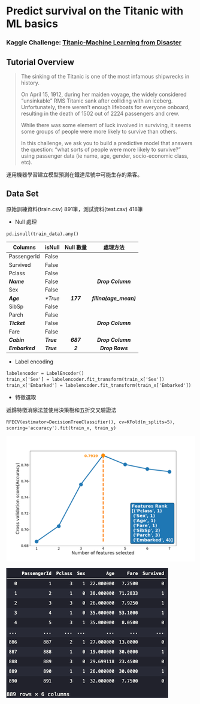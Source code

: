 # Predict survival on the Titanic with ML basics
### Kaggle Challenge: [Titanic-Machine Learning from Disaster](https://www.kaggle.com/c/titanic)

## Tutorial Overview
> The sinking of the Titanic is one of the most infamous shipwrecks in history.
>
> On April 15, 1912, during her maiden voyage, the widely considered “unsinkable” RMS Titanic sank after colliding with an iceberg. Unfortunately, there weren’t enough lifeboats for everyone onboard, resulting in the death of 1502 out of 2224 passengers and crew.
>
> While there was some element of luck involved in surviving, it seems some groups of people were more likely to survive than others.
>
> In this challenge, we ask you to build a predictive model that answers the question: “what sorts of people were more likely to survive?” using passenger data (ie name, age, gender, socio-economic class, etc).

運用機器學習建立模型預測在鐵達尼號中可能生存的乘客。

## Data Set
原始訓練資料(train.csv) 891筆，測試資料(test.csv) 418筆
* Null 處理
```
pd.isnull(train_data).any()
```
| Columns | isNull | Null 數量 |處理方法 |
| ------- | ------ | :------: | :------: |
| PassengerId | False |
| Survived | False |
| Pclass | False |
| _**Name**_ | False | | _**Drop Column**_ |
| Sex | False |
| _**Age**_ | _**True*_ | _**177**_ | _**fillna(age_mean)**_ |
| SibSp | False |
| Parch | False |
| _**Ticket**_ | False | | _**Drop Column**_ |
| Fare | False |
| _**Cabin**_ | _**True**_ | _**687**_ | _**Drop Column**_ |
| _**Embarked**_ | _**True**_ | _**2**_ | _**Drop Rows**_ |

* Label encoding
```
labelencoder = LabelEncoder()
train_x['Sex'] = labelencoder.fit_transform(train_x['Sex'])
train_x['Embarked'] = labelencoder.fit_transform(train_x['Embarked'])
```

* 特徵選取

遞歸特徵消除法並使用決策樹和五折交叉驗證法
```
RFECV(estimator=DecisionTreeClassifier(), cv=KFold(n_splits=5), scoring='accuracy').fit(train_x, train_y)
```
![RFECV](https://github.com/a10423006/Titanic/blob/master/image/rfecv_cross_validation.png)

![clean data](https://github.com/a10423006/Titanic/blob/master/image/train_x.png)
